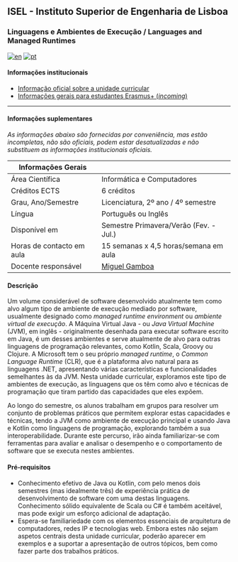 ## ISEL - Instituto Superior de Engenharia de Lisboa
### Linguagens e Ambientes de Execução / Languages and Managed Runtimes
[![en](https://img.shields.io/badge/lang-en-red.svg)](https://github.com/isel-leic-ave/info/blob/main/README.md)
[![pt](https://img.shields.io/badge/lang-pt-green.svg)](https://github.com/isel-leic-ave/info/blob/main/README.pt.md)

#### Informações institucionais
* [Informação oficial sobre a unidade curricular](https://www.isel.pt/leic/linguagens-e-ambientes-de-execucao)
* [Informações gerais para estudantes Erasmus+ (*incoming*)](https://www.isel.pt/ensino/programas-de-mobilidade/erasmus-alunos-incoming/informacoes-gerais)

---

#### Informações suplementares
*As informações abaixo são fornecidas por conveniência, mas estão incompletas, não são oficiais, podem estar desatualizadas e não substituem as informações institucionais oficiais.*

| Informações Gerais        |                                               |
|---------------------------|-----------------------------------------------|
| Área Científica           | Informática e Computadores                    |
| Créditos ECTS             | 6 créditos                                    |
| Grau, Ano/Semestre        | Licenciatura, 2º ano / 4º semestre            |
| Língua                    | Português ou Inglês                           |
| Disponível em             | Semestre Primavera/Verão (Fev. - Jul.)        |
| Horas de contacto em aula | 15 semanas x 4,5 horas/semana em aula         |
| Docente responsável       | [Miguel Gamboa](mailto:miguel.gamboa@isel.pt) |

#### Descrição
Um volume considerável de software desenvolvido atualmente tem como alvo algum tipo de ambiente de execução mediado por software, usualmente designado como *managed runtime environment* ou *ambiente virtual de execução*. A Máquina Virtual Java - ou *Java Virtual Machine* (JVM), em inglês - originalmente desenhada para executar software escrito em Java, é um desses ambientes e serve atualmente de alvo para outras linguagens de programação relevantes, como Kotlin, Scala, Groovy ou Clojure. A Microsoft tem o seu próprio *managed runtime*, o *Common Language Runtime* (CLR), que é a plataforma alvo natural para as linguagens .NET, apresentando várias características e funcionalidades semelhantes às da JVM. Nesta unidade curricular, exploramos este tipo de ambientes de execução, as linguagens que os têm como alvo e técnicas de programação que tiram partido das capacidades que eles expõem.

Ao longo do semestre, os alunos trabalham em grupos para resolver um conjunto de problemas práticos que permitem explorar estas capacidades e técnicas, tendo a JVM como ambiente de execução principal e usando Java e Kotlin como linguagens de programação, explorando também a sua interoperabilidade. Durante este percurso, irão ainda familiarizar-se com ferramentas para avaliar e analisar o desempenho e o comportamento de software que se executa nestes ambientes.

#### Pré-requisitos
* Conhecimento efetivo de Java ou Kotlin, com pelo menos dois semestres (mas idealmente três) de experiência prática de desenvolvimento de software com uma destas linguagens. Conhecimento sólido equivalente de Scala ou C# é também aceitável, mas pode exigir um esforço adicional de adaptação.
* Espera-se familiariedade com os elementos essenciais de arquitetura de computadores, redes IP e tecnologias web. Embora estes não sejam aspetos centrais desta unidade curricular, poderão aparecer em exemplos e a suportar a apresentação de outros tópicos, bem como fazer parte dos trabalhos práticos.
